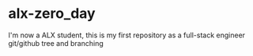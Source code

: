 # alx-zero_day
I'm now a ALX student, this is my first repository as a full-stack engineer
git/github tree and branching
